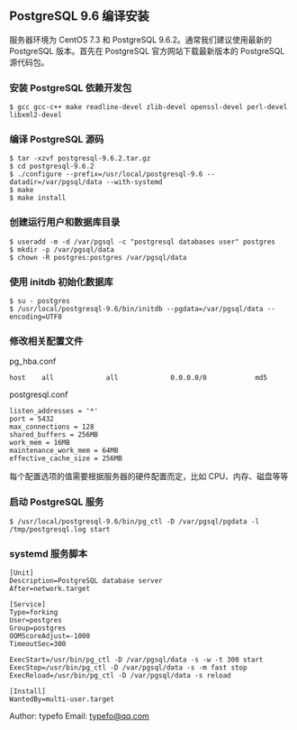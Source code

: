 ## PostgreSQL 9.6 编译安装

服务器环境为 CentOS 7.3 和 PostgreSQL 9.6.2。通常我们建议使用最新的 PostgreSQL 版本。首先在 PostgreSQL 官方网站下载最新版本的 PostgreSQL 源代码包。

### 安装 PostgreSQL 依赖开发包

```
$ gcc gcc-c++ make readline-devel zlib-devel openssl-devel perl-devel libxml2-devel
```

### 编译 PostgreSQL 源码

```
$ tar -xzvf postgresql-9.6.2.tar.gz
$ cd postgresql-9.6.2
$ ./configure --prefix=/usr/local/postgresql-9.6 --datadir=/var/pgsql/data --with-systemd
$ make
$ make install
```

### 创建运行用户和数据库目录

```
$ useradd -m -d /var/pgsql -c "postgresql databases user" postgres
$ mkdir -p /var/pgsql/data
$ chown -R postgres:postgres /var/pgsql/data
```

### 使用 initdb 初始化数据库

```
$ su - postgres
$ /usr/local/postgresql-9.6/bin/initdb --pgdata=/var/pgsql/data --encoding=UTF8
```

### 修改相关配置文件

pg_hba.conf

```
host    all             all             0.0.0.0/0            md5
```
postgresql.conf
```
listen_addresses = '*'
port = 5432
max_connections = 128
shared_buffers = 256MB
work_mem = 16MB
maintenance_work_mem = 64MB
effective_cache_size = 256MB
```

每个配置选项的值需要根据服务器的硬件配置而定，比如 CPU、内存、磁盘等等


### 启动 PostgreSQL 服务

```
$ /usr/local/postgresql-9.6/bin/pg_ctl -D /var/pgsql/pgdata -l /tmp/postgresql.log start
```

### systemd 服务脚本

```
[Unit]
Description=PostgreSQL database server
After=network.target

[Service]
Type=forking
User=postgres
Group=postgres
OOMScoreAdjust=-1000
TimeoutSec=300

ExecStart=/usr/bin/pg_ctl -D /var/pgsql/data -s -w -t 300 start
ExecStop=/usr/bin/pg_ctl -D /var/pgsql/data -s -m fast stop
ExecReload=/usr/bin/pg_ctl -D /var/pgsql/data -s reload

[Install]
WantedBy=multi-user.target
```

Author: typefo
Email: typefo@qq.com
